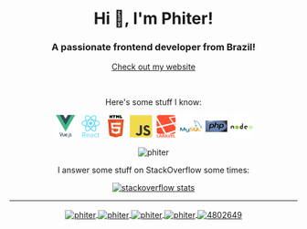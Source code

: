 <h1 align="center">Hi 👋, I'm Phiter!</h1>
<h3 align="center">A passionate frontend developer from Brazil!</h3>

<p align="center">
    <a href="https://phiter.dev">Check out my website</a>
</p>

<br>
<p align="center">Here's some stuff I know:</p>
<p align="center">
    <img src="assets/devicons/vuejs-original-wordmark.svg"
        alt="vuejs"
        width="40"
        height="40"
    />
    <img src="assets/devicons/react-original-wordmark.svg"
         alt="react"
         width="40"
         height="40"
     />
    <img src="assets/devicons/html5-original-wordmark.svg"
        alt="html5"
        width="40"
        height="40"
    />
    <img src="assets/devicons/javascript-original.svg"
        alt="javascript"
        width="40"
        height="40"
    />
    <img src="assets/devicons/laravel-plain-wordmark.svg"
        alt="laravel"
        width="40"
        height="40"
    />
    <img src="assets/devicons/mysql-original-wordmark.svg"
        alt="mysql"
        width="40"
        height="40" />
    <img src="assets/devicons/php-original.svg"
        alt="php"
        width="40"
        height="40"
    />
    <img
        src="assets/devicons/nodejs-original-wordmark.svg"
        alt="nodejs"
        width="40"
        height="40"
    />
</p>
<p align="center">
    <img src="https://github-readme-stats.vercel.app/api?username=phiter&show_icons=true" alt="phiter" />
</p>
<p align="center">
    I answer some stuff on StackOverflow some times:
</p>
<p align="center">
    <a href="https://stackoverflow.com/users/4802649/phiter" target="_blank">
        <img src="https://stackoverflow.com/users/flair/4802649.png?theme=clean" alt="stackoverflow stats">
    </a>
</p>
<hr>
<p align="center">
    <a href="https://codepen.io/phiter" target="blank">
        <img
            align="center"
            src="https://cdn.jsdelivr.net/npm/simple-icons@3.0.1/icons/codepen.svg"
            alt="phiter"
            height="20"
            width="20"
        />
    </a>
    <a href="https://dev.to/phiter" target="blank">
        <img
            align="center"
            src="https://cdn.jsdelivr.net/npm/simple-icons@3.0.1/icons/dev-dot-to.svg"
            alt="phiter"
            height="20"
            width="20"
        />
    </a>
    <a href="https://twitter.com/phiterdev" target="blank">
        <img
            align="center"
            src="https://cdn.jsdelivr.net/npm/simple-icons@3.0.1/icons/twitter.svg"
            alt="phiter"
            height="20"
            width="20"
        />
    </a>
    <a href="https://linkedin.com/in/phiter" target="blank">
        <img
            align="center"
            src="https://cdn.jsdelivr.net/npm/simple-icons@3.0.1/icons/linkedin.svg" 
            alt="phiter"
            height="20"
            width="20"
        >
    </a>
    <a href="https://stackoverflow.com/users/4802649/phiter" target="blank">
        <img
            align="center"
            src="https://cdn.jsdelivr.net/npm/simple-icons@3.0.1/icons/stackoverflow.svg" 
            alt="4802649"
            height="20"
            width="20"
        />
    </a>
</p>
